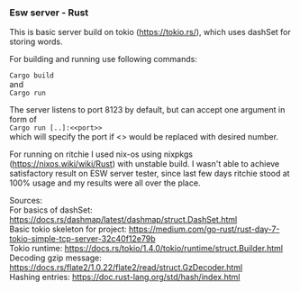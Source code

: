 ### Esw server - Rust

This is basic server build on tokio (https://tokio.rs/), which uses dashSet for storing words.

For building and running use following commands:

`Cargo build` <br/>
and <br/>
`Cargo run`

The server listens to port 8123 by default, but can accept one argument in form of <br/>
`Cargo run [..]:<<port>>` <br/>
which will specify the port if <<port>> would be replaced with desired number.

For running on ritchie I used nix-os using nixpkgs (https://nixos.wiki/wiki/Rust) with unstable build.
I wasn't able to achieve satisfactory result on ESW server tester, since last few days ritchie stood at 100% usage and 
my results were all over the place.

Sources: <br/>
For basics of dashSet: https://docs.rs/dashmap/latest/dashmap/struct.DashSet.html <br/>
Basic tokio skeleton for project: https://medium.com/go-rust/rust-day-7-tokio-simple-tcp-server-32c40f12e79b <br/>
Tokio runtime: https://docs.rs/tokio/1.4.0/tokio/runtime/struct.Builder.html <br/>
Decoding gzip message: https://docs.rs/flate2/1.0.22/flate2/read/struct.GzDecoder.html <br/>
Hashing entries: https://doc.rust-lang.org/std/hash/index.html
